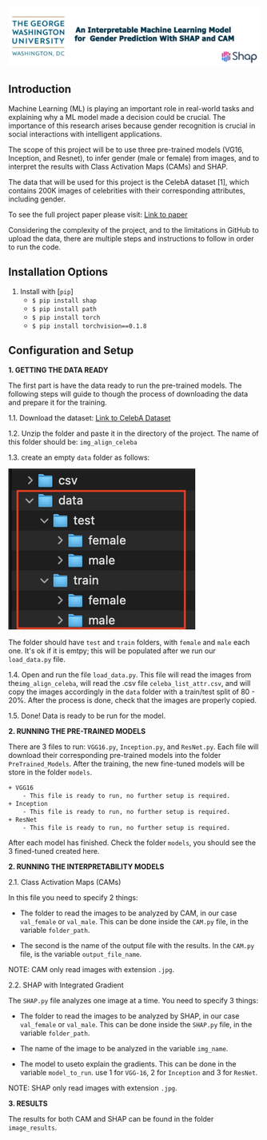 ![logo](img/logo.jpg)



**Introduction**
---
Machine Learning (ML) is playing an important role in real-world tasks and explaining why a 
ML model made a decision could be crucial. The importance of this research 
arises because gender recognition is crucial in social interactions with intelligent 
applications. 

The scope of this project will be to use three pre-trained models (VG16, Inception, and Resnet),
to infer gender (male or female) from images, and to interpret the results with Class Activation Maps (CAMs)
and SHAP.

The data that will be used for this project is the CelebA dataset [1], which contains 200K images of 
celebrities with their corresponding attributes, including gender.

To see the full project paper please  visit:
[Link to paper](https://github.com/rnzCast/Capstone6501-renzo/blob/master/Deliverables/Final%20Submission%20-%20Journal/Journal%20-%20Renzo%20P.%20Castagnino.docx)

Considering the complexity of the project, and to the limitations in GitHub to upload the data, 
there are multiple steps and instructions to follow in order to run the code.


**Installation Options**
---

1. Install with [`pip`]
    + `$ pip install shap`
    + `$ pip install path`
    + `$ pip install torch`
    + `$ pip install torchvision==0.1.8`
    



**Configuration and Setup**
---

**1. GETTING THE DATA READY**

The first part is have the data ready to run the pre-trained models. The following steps will guide to
though the process of downloading the data and prepare it for the training.

1.1. Download the dataset:
[Link to CelebA Dataset](https://drive.google.com/file/d/0B7EVK8r0v71pZjFTYXZWM3FlRnM/view?usp=sharing)
          
1.2. Unzip the folder and paste it in the directory of the project. The name of this folder should be: 
`img_align_celeba`

1.3. create an empty `data` folder as follows:


![logo](img/data_sample.jpg)



The folder should have `test` and `train` folders, with `female` and `male` each one. It's ok if it is emtpy;
this will be populated after we run our `load_data.py` file.

1.4. Open and run the file `load_data.py`. This file will read the images from the`img_align_celeba`, 
will read the .csv file `celeba_list_attr.csv`, and will copy the images accordingly in the `data` folder
with a train/test split of 80 - 20%. After the process is done, check that the images are properly copied.

1.5. Done! Data is ready to be run for the model.


**2. RUNNING THE PRE-TRAINED MODELS**

There are 3 files to run: `VGG16.py`, `Inception.py`, and `ResNet.py`. Each file will download their 
corresponding pre-trained models into the folder `PreTrained_Models`. After the training, the new
fine-tuned models will be store in the folder `models`.


    + VGG16
    	- This file is ready to run, no further setup is required.
    + Inception
    	- This file is ready to run, no further setup is required.
    + ResNet
    	- This file is ready to run, no further setup is required.

After each model has finished. Check the folder `models`, you should see the 3 fined-tuned created here.


**2. RUNNING THE INTERPRETABILITY MODELS**

2.1. Class Activation Maps (CAMs)

In this file you need to specify 2 things:

- The folder to read the images to be analyzed by CAM, in our case `val_female` or `val_male`.
    This can be done inside the `CAM.py` file, in the variable `folder_path`.
  
- The second is the name of the output file with the results. In the `CAM.py` file, is the variable
`output_file_name`.
  
NOTE: CAM only read images with extension `.jpg`.



2.2. SHAP with Integrated Gradient

The `SHAP.py` file  analyzes one image at a time. You need to specify 3 things:

- The folder to read the images to be analyzed by SHAP, in our case `val_female` or `val_male`.
    This can be done inside the `SHAP.py` file, in the variable `folder_path`.

- The name of the image to be analyzed in the variable `img_name`. 

- The model to useto explain the gradients. This can be done in the variable `model_to_run`. use 1 for `VGG-16`, 2 for
`Inception` and 3 for `ResNet`.
  
NOTE: SHAP only read images with extension `.jpg`.

**3. RESULTS**

The results for both CAM and SHAP can be found in the folder `image_results`.












